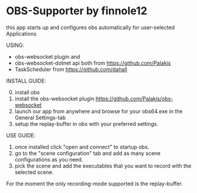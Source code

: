# OBS-Supporter by finnole12

this app starts up and configures obs automatically for user-selected Applications

USING:
  - obs-websocket plugin and 
  - obs-websocket-dotnet api both from https://github.com/Palakis
  - TaskScheduler from https://github.com/dahall

INSTALL GUIDE:

0. install obs
  1. install the obs-websocket plugin https://github.com/Palakis/obs-websocket
  2. launch our app from anywhere and browse for your obs64.exe in the General Settings-tab
  3. setup the replay-buffer in obs with your preferred settings.
  
  
 USE GUIDE:
  1. once installed click "open and connect" to startup obs.
  2. go to the "scene configuration" tab and add as many scene configurations as you need.
  3. pick the scene and add the executables that you want to record with the selected scene.
 
 For the moment the only recording-mode supported is the replay-buffer.

